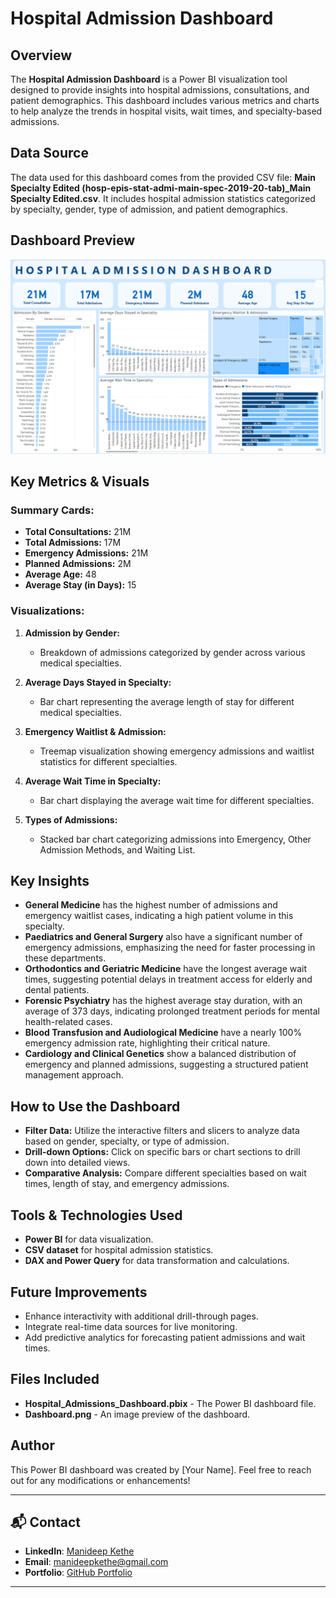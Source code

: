 # Hospital Admission Dashboard

## Overview
The **Hospital Admission Dashboard** is a Power BI visualization tool designed to provide insights into hospital admissions, consultations, and patient demographics. This dashboard includes various metrics and charts to help analyze the trends in hospital visits, wait times, and specialty-based admissions.

## Data Source
The data used for this dashboard comes from the provided CSV file: **Main Specialty Edited (hosp-epis-stat-admi-main-spec-2019-20-tab)_Main Specialty Edited.csv**. It includes hospital admission statistics categorized by specialty, gender, type of admission, and patient demographics.

## Dashboard Preview
![Hospital Admission Dashboard](dashboard.png)

## Key Metrics & Visuals
### Summary Cards:
- **Total Consultations:** 21M
- **Total Admissions:** 17M
- **Emergency Admissions:** 21M
- **Planned Admissions:** 2M
- **Average Age:** 48
- **Average Stay (in Days):** 15

### Visualizations:
1. **Admission by Gender:**
   - Breakdown of admissions categorized by gender across various medical specialties.
   
2. **Average Days Stayed in Specialty:**
   - Bar chart representing the average length of stay for different medical specialties.

3. **Emergency Waitlist & Admission:**
   - Treemap visualization showing emergency admissions and waitlist statistics for different specialties.

4. **Average Wait Time in Specialty:**
   - Bar chart displaying the average wait time for different specialties.

5. **Types of Admissions:**
   - Stacked bar chart categorizing admissions into Emergency, Other Admission Methods, and Waiting List.

## Key Insights
- **General Medicine** has the highest number of admissions and emergency waitlist cases, indicating a high patient volume in this specialty.
- **Paediatrics and General Surgery** also have a significant number of emergency admissions, emphasizing the need for faster processing in these departments.
- **Orthodontics and Geriatric Medicine** have the longest average wait times, suggesting potential delays in treatment access for elderly and dental patients.
- **Forensic Psychiatry** has the highest average stay duration, with an average of 373 days, indicating prolonged treatment periods for mental health-related cases.
- **Blood Transfusion and Audiological Medicine** have a nearly 100% emergency admission rate, highlighting their critical nature.
- **Cardiology and Clinical Genetics** show a balanced distribution of emergency and planned admissions, suggesting a structured patient management approach.

## How to Use the Dashboard
- **Filter Data:** Utilize the interactive filters and slicers to analyze data based on gender, specialty, or type of admission.
- **Drill-down Options:** Click on specific bars or chart sections to drill down into detailed views.
- **Comparative Analysis:** Compare different specialties based on wait times, length of stay, and emergency admissions.

## Tools & Technologies Used
- **Power BI** for data visualization.
- **CSV dataset** for hospital admission statistics.
- **DAX and Power Query** for data transformation and calculations.

## Future Improvements
- Enhance interactivity with additional drill-through pages.
- Integrate real-time data sources for live monitoring.
- Add predictive analytics for forecasting patient admissions and wait times.

## Files Included
- **Hospital_Admissions_Dashboard.pbix** - The Power BI dashboard file.
- **Dashboard.png** - An image preview of the dashboard.

## Author
This Power BI dashboard was created by [Your Name]. Feel free to reach out for any modifications or enhancements!

---

## 📬 **Contact**  
- **LinkedIn**: [Manideep Kethe](https://linkedin.com/in/manideepkethe)  
- **Email**: [manideepkethe@gmail.com](mailto:manideepkethe@gmail.com)  
- **Portfolio**: [GitHub Portfolio](https://github.com/ManideepKethe/data-analyst-portfolio)  

---